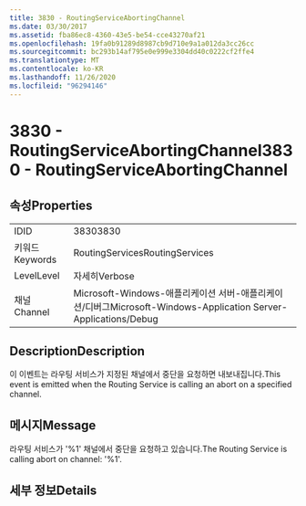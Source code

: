 ```yaml
---
title: 3830 - RoutingServiceAbortingChannel
ms.date: 03/30/2017
ms.assetid: fba86ec8-4360-43e5-be54-cce43270af21
ms.openlocfilehash: 19fa0b91289d8987cb9d710e9a1a012da3cc26cc
ms.sourcegitcommit: bc293b14af795e0e999e3304dd40c0222cf2ffe4
ms.translationtype: MT
ms.contentlocale: ko-KR
ms.lasthandoff: 11/26/2020
ms.locfileid: "96294146"
---
```

# <a name="3830---routingserviceabortingchannel"></a><span data-ttu-id="fa08b-102">3830 - RoutingServiceAbortingChannel</span><span class="sxs-lookup"><span data-stu-id="fa08b-102">3830 - RoutingServiceAbortingChannel</span></span>

## <a name="properties"></a><span data-ttu-id="fa08b-103">속성</span><span class="sxs-lookup"><span data-stu-id="fa08b-103">Properties</span></span>  
  
|||  
|-|-|  
|<span data-ttu-id="fa08b-104">ID</span><span class="sxs-lookup"><span data-stu-id="fa08b-104">ID</span></span>|<span data-ttu-id="fa08b-105">3830</span><span class="sxs-lookup"><span data-stu-id="fa08b-105">3830</span></span>|  
|<span data-ttu-id="fa08b-106">키워드</span><span class="sxs-lookup"><span data-stu-id="fa08b-106">Keywords</span></span>|<span data-ttu-id="fa08b-107">RoutingServices</span><span class="sxs-lookup"><span data-stu-id="fa08b-107">RoutingServices</span></span>|  
|<span data-ttu-id="fa08b-108">Level</span><span class="sxs-lookup"><span data-stu-id="fa08b-108">Level</span></span>|<span data-ttu-id="fa08b-109">자세히</span><span class="sxs-lookup"><span data-stu-id="fa08b-109">Verbose</span></span>|  
|<span data-ttu-id="fa08b-110">채널</span><span class="sxs-lookup"><span data-stu-id="fa08b-110">Channel</span></span>|<span data-ttu-id="fa08b-111">Microsoft-Windows-애플리케이션 서버-애플리케이션/디버그</span><span class="sxs-lookup"><span data-stu-id="fa08b-111">Microsoft-Windows-Application Server-Applications/Debug</span></span>|  
  
## <a name="description"></a><span data-ttu-id="fa08b-112">Description</span><span class="sxs-lookup"><span data-stu-id="fa08b-112">Description</span></span>  

 <span data-ttu-id="fa08b-113">이 이벤트는 라우팅 서비스가 지정된 채널에서 중단을 요청하면 내보내집니다.</span><span class="sxs-lookup"><span data-stu-id="fa08b-113">This event is emitted when the Routing Service is calling an abort on a specified channel.</span></span>  
  
## <a name="message"></a><span data-ttu-id="fa08b-114">메시지</span><span class="sxs-lookup"><span data-stu-id="fa08b-114">Message</span></span>  

 <span data-ttu-id="fa08b-115">라우팅 서비스가 '%1' 채널에서 중단을 요청하고 있습니다.</span><span class="sxs-lookup"><span data-stu-id="fa08b-115">The Routing Service is calling abort on channel: '%1'.</span></span>  
  
## <a name="details"></a><span data-ttu-id="fa08b-116">세부 정보</span><span class="sxs-lookup"><span data-stu-id="fa08b-116">Details</span></span>
